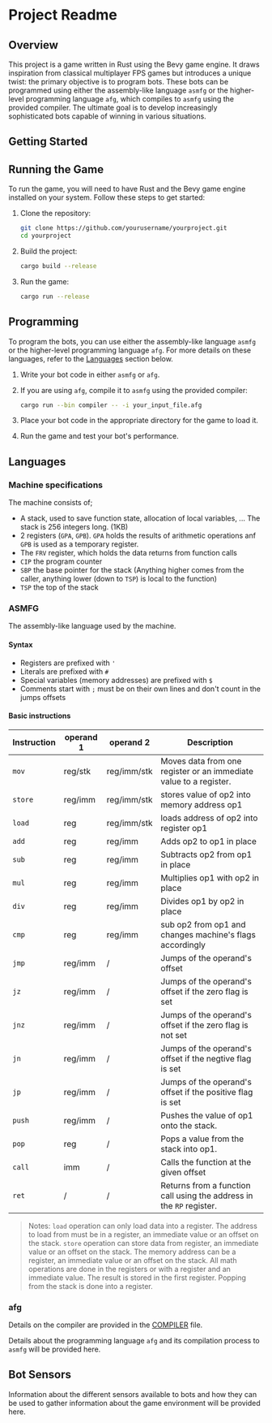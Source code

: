 # Project Readme

## Overview
This project is a game written in Rust using the Bevy game engine. It draws inspiration from classical multiplayer FPS games but introduces a unique twist: the primary objective is to program bots. These bots can be programmed using either the assembly-like language `asmfg` or the higher-level programming language `afg`, which compiles to `asmfg` using the provided compiler. The ultimate goal is to develop increasingly sophisticated bots capable of winning in various situations.

## Getting Started
## Running the Game
To run the game, you will need to have Rust and the Bevy game engine installed on your system. Follow these steps to get started:

1. Clone the repository:
   ```sh
   git clone https://github.com/yourusername/yourproject.git
   cd yourproject
   ```

2. Build the project:
   ```sh
   cargo build --release
   ```

3. Run the game:
   ```sh
   cargo run --release
   ```

## Programming
To program the bots, you can use either the assembly-like language `asmfg` or the higher-level programming language `afg`. For more details on these languages, refer to the [Languages](#languages) section below.

1. Write your bot code in either `asmfg` or `afg`.

2. If you are using `afg`, compile it to `asmfg` using the provided compiler:
   ```sh
   cargo run --bin compiler -- -i your_input_file.afg
   ```

3. Place your bot code in the appropriate directory for the game to load it.

4. Run the game and test your bot's performance.

## Languages

### Machine specifications
The machine consists of;
* A stack, used to save function state, allocation of local variables, ... The stack is 256 integers long. (1KB)
* 2 registers (`GPA`, `GPB`). `GPA` holds the results of arithmetic operations anf `GPB` is used as a temporary register.
* The `FRV` register, which holds the data returns from function calls
* `CIP` the program counter
* `SBP` the base pointer for the stack (Anything higher comes from the caller, anything lower (down to `TSP`) is local to the function)
* `TSP` the top of the stack

### ASMFG
The assembly-like language used by the machine.

#### Syntax
* Registers are prefixed with `'`
* Literals are prefixed with `#`
* Special variables (memory addresses) are prefixed with `$`
* Comments start with `;` must be on their own lines and don't count in the jumps offsets

#### Basic instructions
| Instruction | operand 1 |  operand 2  | Description |
|-------------|-----------|-------------|-------------|
| `mov`       | reg/stk   | reg/imm/stk | Moves data from one register or an immediate value to a register. |
| `store`     | reg/imm   | reg/imm/stk | stores value of op2 into memory address op1 |
| `load`      | reg       | reg/imm/stk | loads address of op2 into register op1 |
| `add`       | reg       | reg/imm     | Adds op2 to op1 in place |
| `sub`       | reg       | reg/imm     | Subtracts op2 from op1 in place |
| `mul`       | reg       | reg/imm     | Multiplies op1 with op2 in place |
| `div`       | reg       | reg/imm     | Divides op1 by op2 in place |
| `cmp`       | reg       | reg/imm     | sub op2 from op1 and changes machine's flags accordingly |
| `jmp`       | reg/imm   |      /      | Jumps of the operand's offset |
| `jz`        | reg/imm   |      /      | Jumps of the operand's offset if the zero flag is set |
| `jnz`       | reg/imm   |      /      | Jumps of the operand's offset if the zero flag is not set |
| `jn`        | reg/imm   |      /      | Jumps of the operand's offset if the negtive flag is set |
| `jp`        | reg/imm   |      /      | Jumps of the operand's offset if the positive flag is set |
| `push`      | reg/imm   |      /      | Pushes the value of op1 onto the stack. |
| `pop`       | reg       |      /      | Pops a value from the stack into op1. |
| `call`      | imm       |      /      | Calls the function at the given offset |
| `ret`       |     /     |      /      | Returns from a function call using the address in the `RP` register. |

> Notes:
> `load` operation can only load data into a register. The address to load from must be in a register, an immediate value or an offset on the stack.
> `store` operation can store data from register, an immediate value or an offset on the stack. The memory address can be a register, an immediate value or an offset on the stack.
> All math operations are done in the registers or with a register and an immediate value. The result is stored in the first register.
> Popping from the stack is done into a register.

### afg
Details on the compiler are provided in the [COMPILER](./COMPILER.md) file.

Details about the programming language `afg` and its compilation process to `asmfg` will be provided here.

## Bot Sensors
Information about the different sensors available to bots and how they can be used to gather information about the game environment will be provided here.
